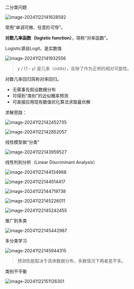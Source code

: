 二分类问题

![image-20241122141628592](30-1-%E5%9B%9E%E5%BD%92.assets/image-20241122141628592.png)

常用“单调可微、任意阶可导”。

**对数几率函数（logistic function）**，简称“对率函数”。

Logistic源自Logit，是实数值

![image-20241122141932556](30-1-%E5%9B%9E%E5%BD%92.assets/image-20241122141932556.png)

> y / (1 - y) 是几率（odds），反映了作为正例的相对可能性。

对数几率回归简称对率回归。

- 无需事先假设数据分布
- 可得到“类别”的近似概率预测
- 可直接应用现有数值优化算法求取最优解

求解思路：

![image-20241122142452735](30-1-%E5%9B%9E%E5%BD%92.assets/image-20241122142452735.png) 

![image-20241122142852057](30-1-%E5%9B%9E%E5%BD%92.assets/image-20241122142852057.png)

线性模型做“分类”

![image-20241122143959527](30-1-%E5%9B%9E%E5%BD%92.assets/image-20241122143959527.png)

线性判别分析（Linear Discriminant Analysis）

![image-20241122144134988](30-1-%E5%9B%9E%E5%BD%92.assets/image-20241122144134988.png)

![image-20241122144514417](30-1-%E5%9B%9E%E5%BD%92.assets/image-20241122144514417.png)

![image-20241122144719738](30-1-%E5%9B%9E%E5%BD%92.assets/image-20241122144719738.png)

![image-20241122145226011](30-1-%E5%9B%9E%E5%BD%92.assets/image-20241122145226011.png)

![image-20241122145242455](30-1-%E5%9B%9E%E5%BD%92.assets/image-20241122145242455.png)

推广到多类

![image-20241122145442987](30-1-%E5%9B%9E%E5%BD%92.assets/image-20241122145442987.png)

多分类学习

![image-20241122145944315](30-1-%E5%9B%9E%E5%BD%92.assets/image-20241122145944315.png)

> 预测性能取决于具体数据分布，多数情况下两者差不多。

类别不平衡 

 ![image-20241122151126301](30-1-%E5%9B%9E%E5%BD%92.assets/image-20241122151126301.png)